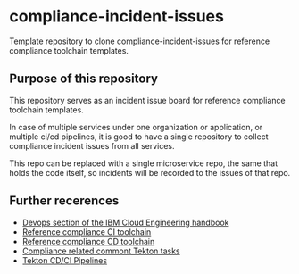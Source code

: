 # compliance-incident-issues

Template repository to clone compliance-incident-issues for reference compliance toolchain templates.

## Purpose of this repository

This repository serves as an incident issue board for reference compliance toolchain templates.

In case of multiple services under one organization or application, or multiple ci/cd pipelines, it is good to have a single repository to collect compliance incident issues from all services.

This repo can be replaced with a single microservice repo, the same that holds the code itself, so incidents will be recorded to the issues of that repo.

## Further recerences

* [Devops section of the IBM Cloud Engineering handbook](https://pages.github.ibm.com/CloudEngineering/system_architecture/devops/)
* [Reference compliance CI toolchain](https://github.ibm.com/one-pipeline/compliance-ci-toolchain)
* [Reference compliance CD toolchain](https://github.ibm.com/one-pipeline/compliance-cd-toolchain)
* [Compliance related commont Tekton tasks](https://github.ibm.com/one-pipeline/common-tekton-tasks)
* [Tekton CD/CI Pipelines](https://github.com/tektoncd/pipeline)
